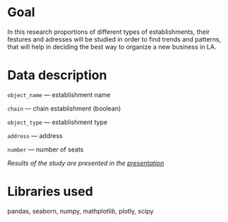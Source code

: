 # Goal
In this research proportions of different types of establishments, their festures and adresses will be studied in order to find trends and patterns, that will help in deciding the best way to organize a new business in LA.

# Data description 

`object_name` — establishment name

`chain` — chain establishment (boolean)

`object_type` — establishment type

`address` — address

`number` — number of seats

*Results of the study are presented in the* [*presentation*](https://disk.yandex.com/i/_dtLlQz-aHijog)

# Libraries used

pandas, seaborn, numpy, mathplotlib, plotly, scipy